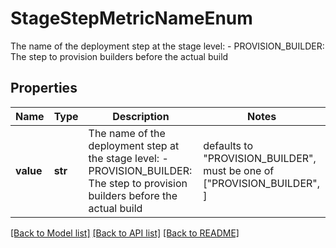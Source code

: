 # StageStepMetricNameEnum

The name of the deployment step at the stage level: - PROVISION_BUILDER: The step to provision builders before the actual build 

## Properties
Name | Type | Description | Notes
------------ | ------------- | ------------- | -------------
**value** | **str** | The name of the deployment step at the stage level: - PROVISION_BUILDER: The step to provision builders before the actual build  | defaults to "PROVISION_BUILDER",  must be one of ["PROVISION_BUILDER", ]

[[Back to Model list]](../README.md#documentation-for-models) [[Back to API list]](../README.md#documentation-for-api-endpoints) [[Back to README]](../README.md)


